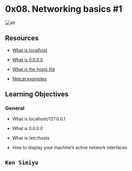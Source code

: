 # 0x08. Networking basics #1

![alt](https://s3.amazonaws.com/intranet-projects-files/holbertonschool-sysadmin_devops/285/s7kpNYq.png)



## Resources

- [What is localhost](https://en.wikipedia.org/wiki/Localhost)

- [What is 0.0.0.0](https://en.wikipedia.org/wiki/0.0.0.0)

- [What is the hosts file](https://www.makeuseof.com/tag/modify-manage-hosts-file-linux/)

- [Netcat examples](https://www.thegeekstuff.com/2012/04/nc-command-examples/)



## Learning Objectives

### General

- What is localhost/127.0.0.1

- What is 0.0.0.0

- What is /etc/hosts

- How to display your machine’s active network interfaces

## `Ken Simiyu`